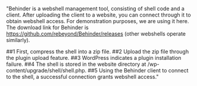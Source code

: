 "Behinder is a webshell management tool, consisting of shell code and a client. After uploading the client to a website, you can connect through it to obtain webshell access. For demonstration purposes, we are using it here. The download link for Behinder is https://github.com/rebeyond/Behinder/releases (other webshells operate similarly).

##1 First, compress the shell into a zip file.
##2 Upload the zip file through the plugin upload feature.
##3 WordPress indicates a plugin installation failure.
##4 The shell is stored in the website directory at /wp-content/upgrade/shell/shell.php.
##5 Using the Behinder client to connect to the shell, a successful connection grants webshell access."
